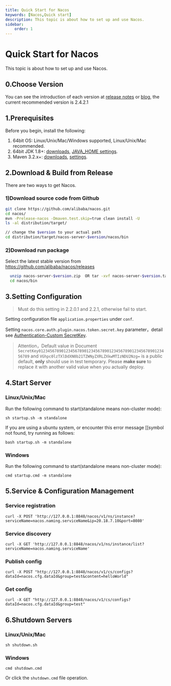 ```yaml
---
title: Quick Start for Nacos
keywords: [Nacos,Quick start]
description: This topic is about how to set up and use Nacos.
sidebar:
    order: 1
---
```


# Quick Start for Nacos

This topic is about how to set up and use Nacos.

## 0.Choose Version
You can see the introduction of each version at [release notes](https://github.com/alibaba/nacos/releases) or [blog](https://nacos.io/en-us/blog/index.html), the current recommended version is 2.4.2.1

## 1.Prerequisites

Before you begin, install the following:

1. 64bit OS: Linux/Unix/Mac/Windows supported, Linux/Unix/Mac recommended.
2. 64bit JDK 1.8+: [downloads](http://www.oracle.com/technetwork/java/javase/downloads/jdk8-downloads-2133151.html), [JAVA_HOME settings](https://docs.oracle.com/cd/E19182-01/820-7851/inst_cli_jdk_javahome_t/).
3. Maven 3.2.x+: [downloads](https://maven.apache.org/download.cgi), [settings](https://maven.apache.org/settings.html).

## 2.Download & Build from Release

There are two ways to get Nacos. 

### 1)Download source code from Github
  
```bash
git clone https://github.com/alibaba/nacos.git
cd nacos/
mvn -Prelease-nacos -Dmaven.test.skip=true clean install -U 
ls -al distribution/target/

// change the $version to your actual path
cd distribution/target/nacos-server-$version/nacos/bin
```
  
### 2)Download run package 

Select the latest stable version from https://github.com/alibaba/nacos/releases

```bash
  unzip nacos-server-$version.zip  OR tar -xvf nacos-server-$version.tar.gz
  cd nacos/bin
```  

## 3.Setting Configuration

> Must do this setting in 2.2.0.1 and 2.2.1, otherwise fail to start.

Setting configuration file `application.properties` under `conf`.

Setting `nacos.core.auth.plugin.nacos.token.secret.key` parameter，detail see [Authentication-Custom SecretKey](../plugin/auth-plugin.md).

> Attention，Default value in Document `SecretKey012345678901234567890123456789012345678901234567890123456789` and `VGhpc0lzTXlDdXN0b21TZWNyZXRLZXkwMTIzNDU2Nzg=` is a public default, **only** should use in test temporary. Please **make sure** to replace it with another valid value when you actually deploy.

## 4.Start Server

### Linux/Unix/Mac

Run the following command to start(standalone means non-cluster mode):
 
`sh startup.sh -m standalone`

If you are using a ubuntu system, or encounter this error message [[symbol not found, try running as follows:

`bash startup.sh -m standalone`

### Windows

Run the following command to start(standalone means non-cluster mode):

`cmd startup.cmd -m standalone`

## 5.Service & Configuration Management

### Service registration

`curl -X POST 'http://127.0.0.1:8848/nacos/v1/ns/instance?serviceName=nacos.naming.serviceName&ip=20.18.7.10&port=8080'`

### Service discovery

`curl -X GET 'http://127.0.0.1:8848/nacos/v1/ns/instance/list?serviceName=nacos.naming.serviceName'`

### Publish config

`curl -X POST "http://127.0.0.1:8848/nacos/v1/cs/configs?dataId=nacos.cfg.dataId&group=test&content=helloWorld"`

### Get config

`curl -X GET "http://127.0.0.1:8848/nacos/v1/cs/configs?dataId=nacos.cfg.dataId&group=test"    `

## 6.Shutdown Servers

### Linux/Unix/Mac

`sh shutdown.sh`

### Windows

`cmd shutdown.cmd`

Or click the `shutdown.cmd` file operation.
